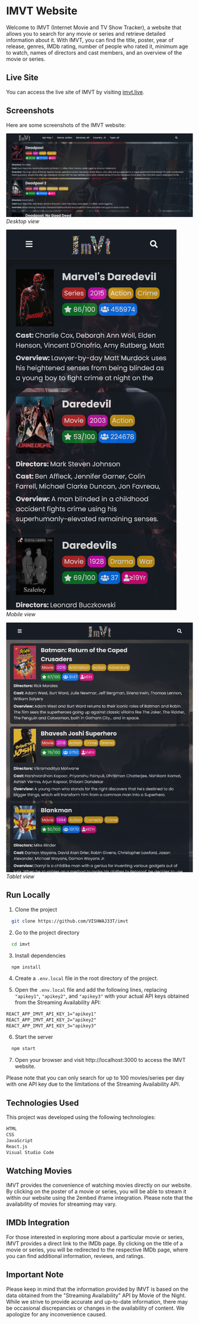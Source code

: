 # IMVT Website

Welcome to IMVT (Internet Movie and TV Show Tracker), a website that allows you to search for any movie or series and retrieve detailed information about it. With IMVT, you can find the title, poster, year of release, genres, IMDb rating, number of people who rated it, minimum age to watch, names of directors and cast members, and an overview of the movie or series.

## Live Site

You can access the live site of IMVT by visiting [imvt.live](https://imvt.live).

## Screenshots

Here are some screenshots of the IMVT website:

![PC](screenshots/screenshot1.png)
*Desktop view*

![Mobile](screenshots/screenshot2.png)
*Mobile view*

![Tablet](screenshots/screenshot3.png)
*Tablet view*


## Run Locally

1. Clone the project

```bash
  git clone https://github.com/VISHWAJ33T/imvt
```

2. Go to the project directory

```bash
  cd imvt
```

3. Install dependencies

```bash
  npm install
```

4. Create a `.env.local` file in the root directory of the project.

5. Open the `.env.local` file and add the following lines, replacing `"apikey1"`, `"apikey2"`, and `"apikey3"` with your actual API keys obtained from the Streaming Availability API:
```plaintext
REACT_APP_IMVT_API_KEY_1="apikey1"
REACT_APP_IMVT_API_KEY_2="apikey2"
REACT_APP_IMVT_API_KEY_3="apikey3"
```

6. Start the server

```bash
  npm start
```

7. Open your browser and visit http://localhost:3000 to access the IMVT website.

Please note that you can only search for up to 100 movies/series per day with one API key due to the limitations of the Streaming Availability API.

## Technologies Used

This project was developed using the following technologies:

    HTML
    CSS
    JavaScript
    React.js
    Visual Studio Code


## Watching Movies

IMVT provides the convenience of watching movies directly on our website. By clicking on the poster of a movie or series, you will be able to stream it within our website using the 2embed iframe integration. Please note that the availability of movies for streaming may vary.

## IMDb Integration

For those interested in exploring more about a particular movie or series, IMVT provides a direct link to the IMDb page. By clicking on the title of a movie or series, you will be redirected to the respective IMDb page, where you can find additional information, reviews, and ratings.


## Important Note
Please keep in mind that the information provided by IMVT is based on the data obtained from the "Streaming Availability" API by Movie of the Night. While we strive to provide accurate and up-to-date information, there may be occasional discrepancies or changes in the availability of content. We apologize for any inconvenience caused.